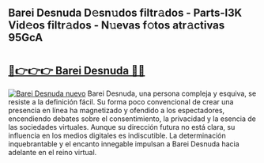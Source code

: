## Barei Desnuda D𝚎sn𝚞dos filtr𝚊dos - Parts-I3K Vid𝚎os filtr𝚊dos - N𝚞evas f𝚘tos atr𝚊ctivas 95GcA

# <h2><a href="http://mb8swz.tromn.icu/?c=Barei+Desnuda">🔗👉👉👉 Barei Desnuda 🔗🔗</a></h2>

[![Barei Desnuda nuevo](https://i.imgur.com/pEAQMta.gif)](http://mb8swz.tromn.icu/?c=Barei+Desnuda)
Barei Desnuda, una persona compleja y esquiva, se resiste a la definición fácil. Su forma poco convencional de crear una presencia en línea ha magnetizado y ofendido a los espectadores, encendiendo debates sobre el consentimiento, la privacidad y la esencia de las sociedades virtuales. Aunque su dirección futura no está clara, su influencia en los medios digitales es indiscutible. La determinación inquebrantable y el encanto innegable impulsan a Barei Desnuda hacia adelante en el reino virtual.

